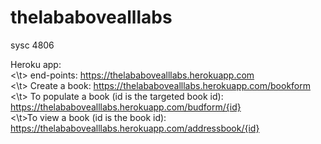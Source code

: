 # thelababovealllabs
sysc 4806

Heroku app:<br/>
<\t>  end-points: https://thelababovealllabs.herokuapp.com
<br/><\t>  Create a book: https://thelababovealllabs.herokuapp.com/bookform
<br><\t> To populate a book (id is the targeted book id): https://thelababovealllabs.herokuapp.com/budform/{id}
<br><\t>To view a book (id is the book id): https://thelababovealllabs.herokuapp.com/addressbook/{id}
